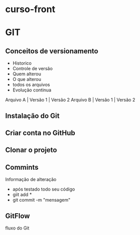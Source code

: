 # curso-front
# GIT
## Conceitos de versionamento
- Historico
- Controle de versão
- Quem alterou
- O que alterou
- todos os arquivos
- Evolução continua

Arquivo A  | Versão 1  | Versão 2
Arquivo B  | Versão 1  | Versão 2

## Instalação do Git


## Criar conta no GitHub
## Clonar o projeto


## Commints
Informação de alteração
- após testado todo seu código
- giit add *
- git commit -m "mensagem"

## GitFlow
fluxo do Git
